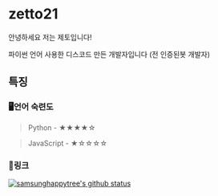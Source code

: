# zetto21
안녕하세요 저는 제토입니다!

파이썬 언어 사용한 디스코드 만든 개발자입니다 (전 인증된봇 개발자)

## 특징

### 🖥언어 숙련도

> Python - ★★★★☆

> JavaScript - ★☆☆☆☆


### 🔗링크

[![samsunghappytree's github status](https://github-readme-stats.vercel.app/api?username=zetto21&show_icons=true&bg_color=30,e96443,904e95&title_color=fff&text_color=fff)](https://github.com/zetto21)
